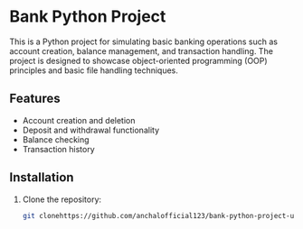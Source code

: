 # Bank Python Project

This is a Python project for simulating basic banking operations such as account creation, balance management, and transaction handling. The project is designed to showcase object-oriented programming (OOP) principles and basic file handling techniques.

## Features
- Account creation and deletion
- Deposit and withdrawal functionality
- Balance checking
- Transaction history

## Installation
1. Clone the repository:
   ```bash
   git clonehttps://github.com/anchalofficial123/bank-python-project-using-mysql/new/main?filename=README.md 

